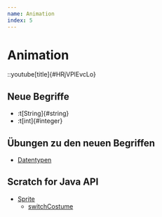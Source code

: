 ```yaml
---
name: Animation
index: 5
---
```


# Animation

::youtube[title]{#HRjVPlEvcLo}

## Neue Begriffe

- :t[String]{#string}
- :t[int]{#integer}

## Übungen zu den neuen Begriffen

- [Datentypen](/oop/grundlagen/datentypen)

## Scratch for Java API

- [Sprite](https://scratch4j.openpatch.org/de/reference/sprite)
    - [switchCostume](https://scratch4j.openpatch.org/de/reference/sprite/looks/switchCostume)
